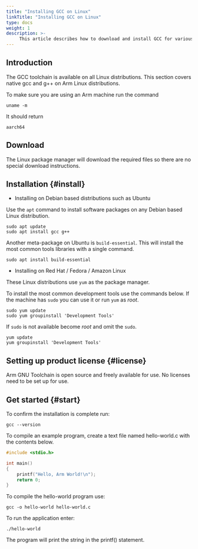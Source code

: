 ```yaml
---
title: "Installing GCC on Linux"
linkTitle: "Installing GCC on Linux"
type: docs
weight: 1
description: >-
     This article describes how to download and install GCC for various Linux distributions.
---
```


## Introduction

The GCC toolchain is available on all Linux distributions. This section covers native gcc and g++ on Arm Linux distributions.

To make sure you are using an Arm machine run the command

```console
uname -m
```

It should return
```console
aarch64
```

## Download 

The Linux package manager will download the required files so there are no special download instructions.

## Installation {#install}

* Installing on Debian based distributions such as Ubuntu

Use the `apt` command to install software packages on any Debian based Linux distribution.

```console
sudo apt update
sudo apt install gcc g++
```

Another meta-package on Ubuntu is ``build-essential``. This will install the most common tools libraries with a single command.

```console
sudo apt install build-essential
```

* Installing on Red Hat / Fedora / Amazon Linux

These Linux distributions use `yum` as the package manager. 

To install the most common development tools use the commands below. If the machine has `sudo` you can use it or run `yum` as _root_.

```console
sudo yum update
sudo yum groupinstall 'Development Tools'
```

If `sudo` is not available become _root_ and omit the `sudo`.

```console
yum update
yum groupinstall 'Development Tools'
```

## Setting up product license {#license}

Arm GNU Toolchain is open source and freely available for use. No licenses need to be set up for use.

## Get started {#start}

To confirm the installation is complete run:

```console
gcc --version
```

To compile an example program, create a text file named hello-world.c with the contents below.

```C
#include <stdio.h>

int main()
{
    printf("Hello, Arm World!\n");
    return 0;
}
```

To compile the hello-world program use:

```console
gcc -o hello-world hello-world.c
```

To run the application enter:

```console
./hello-world
```

The program will print the string in the printf() statement.

